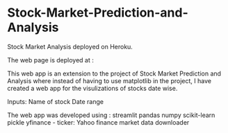 # Stock-Market-Prediction-and-Analysis
Stock Market Analysis deployed on Heroku.

The web page is deployed at :

This web app is an extension to the project of Stock Market Prediction and Analysis where instead of having to use matplotlib in the project, I have created a web app for the visulizations of stocks date wise.

Inputs: Name of stock Date range

The web app was developed using : streamlit pandas numpy scikit-learn pickle yfinance - ticker: Yahoo finance market data downloader
